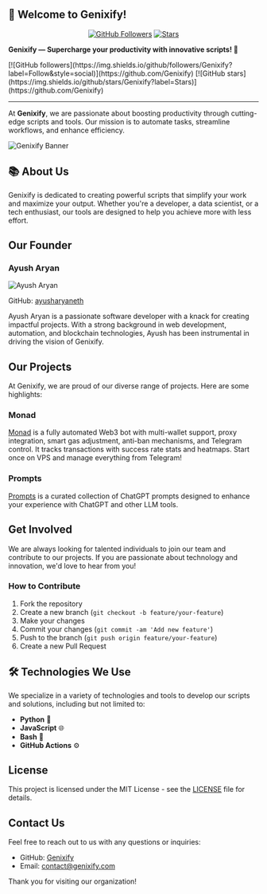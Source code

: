 ## 🌟 Welcome to Genixify! ##


<!-- Followers -->


  <p align="center">
  <a href="https://github.com/Genixify?tab=followers"><img src="https://img.shields.io/github/followers/Genixify?label=Followers&style=social" alt="GitHub Followers"></a>  
  <a href="https://github.com/Genixify?tab=stars"><img src="https://img.shields.io/github/stars/Genixify?label=Stars&style=social" alt="Stars"></a>  

</p> 


**Genixify — Supercharge your productivity with innovative scripts! 🚀**


<p allign=center>
[![GitHub followers](https://img.shields.io/github/followers/Genixify?label=Follow&style=social)](https://github.com/Genixify)
[![GitHub stars](https://img.shields.io/github/stars/Genixify?label=Stars)](https://github.com/Genixify)
</p>

---

At **Genixify**, we are passionate about boosting productivity through cutting-edge scripts and tools. Our mission is to automate tasks, streamline workflows, and enhance efficiency.

![Genixify Banner](https://avatars.githubusercontent.com/u/201389240?v=4)

## 📚 About Us

Genixify is dedicated to creating powerful scripts that simplify your work and maximize your output. Whether you're a developer, a data scientist, or a tech enthusiast, our tools are designed to help you achieve more with less effort.

## Our Founder

### Ayush Aryan

![Ayush Aryan](https://avatars.githubusercontent.com/u/ayusharyaneth?v=4)

GitHub: [ayusharyaneth](https://github.com/ayusharyaneth)

Ayush Aryan is a passionate software developer with a knack for creating impactful projects. With a strong background in web development, automation, and blockchain technologies, Ayush has been instrumental in driving the vision of Genixify.

## Our Projects

At Genixify, we are proud of our diverse range of projects. Here are some highlights:

### Monad

[Monad](https://github.com/ayusharyaneth/monad) is a fully automated Web3 bot with multi-wallet support, proxy integration, smart gas adjustment, anti-ban mechanisms, and Telegram control. It tracks transactions with success rate stats and heatmaps. Start once on VPS and manage everything from Telegram!

### Prompts

[Prompts](https://github.com/ayusharyaneth/prompts) is a curated collection of ChatGPT prompts designed to enhance your experience with ChatGPT and other LLM tools.

## Get Involved

We are always looking for talented individuals to join our team and contribute to our projects. If you are passionate about technology and innovation, we'd love to hear from you!

### How to Contribute

1. Fork the repository
2. Create a new branch (`git checkout -b feature/your-feature`)
3. Make your changes
4. Commit your changes (`git commit -am 'Add new feature'`)
5. Push to the branch (`git push origin feature/your-feature`)
6. Create a new Pull Request

## 🛠 Technologies We Use

We specialize in a variety of technologies and tools to develop our scripts and solutions, including but not limited to:

- **Python** 🐍
- **JavaScript** 🌐
- **Bash** 📜
- **GitHub Actions** ⚙️


## License

This project is licensed under the MIT License - see the [LICENSE](LICENSE) file for details.

## Contact Us

Feel free to reach out to us with any questions or inquiries:

- GitHub: [Genixify](https://github.com/Genixify)
- Email: [contact@genixify.com](mailto:contact@genixify.com)

Thank you for visiting our organization!
